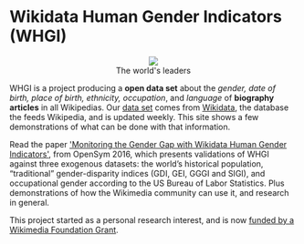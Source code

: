 <!--
.. title: Wikipedia Gender Indicators
.. slug: index
.. date: 2015-06-09 15:37:45 UTC+05:30
.. tags:
.. category:
.. link:
.. description:
.. type: text
.. template: mainpage.tmpl
-->

# <strong>W</strong>ikidata <strong>H</strong>uman <strong>G</strong>ender <strong>I</strong>ndicators (<strong>WHGI</strong>)

<figure style="text-align:center">
<img src="https://cloud.githubusercontent.com/assets/1494283/10463045/bfbe87f4-71a7-11e5-9851-59778a9f9ee0.jpg"
     style="width:auto;"/>
<figcaption>
    The world's leaders
</figcaption>
</figure>

WHGI is a project producing a <strong>open data set</strong> about the
*gender, date of birth, place of birth, ethnicity, occupation*, and *language*
of **biography articles** in all Wikipedias. Our [data
set](http://wigi.wmflabs.org/data.html) comes from
[Wikidata](https://www.wikidata.org/wiki/Wikidata:Main_Page), the database the
feeds Wikipedia, and is updated weekly. This site shows a few demonstrations of
what can be done with that information.

Read the paper [<i class="fa fa-file-pdf-o" aria-hidden="true"></i> 'Monitoring the Gender Gap with Wikidata Human Gender Indicators'](monitoring-gender-gap.pdf), from OpenSym 2016, which presents validations of WHGI against three exogenous datasets: the world’s historical population, “traditional” gender-disparity indices (GDI, GEI, GGGI and SIGI), and occupational gender according to the US Bureau
of Labor Statistics. Plus demonstrations of how the Wikimedia community can use it, and research in general.

This project started as a personal research interest, and is now [funded by a Wikimedia
Foundation Grant](https://meta.wikimedia.org/wiki/Grants:IEG/WIGI:_Wikipedia_Gender_Index).
